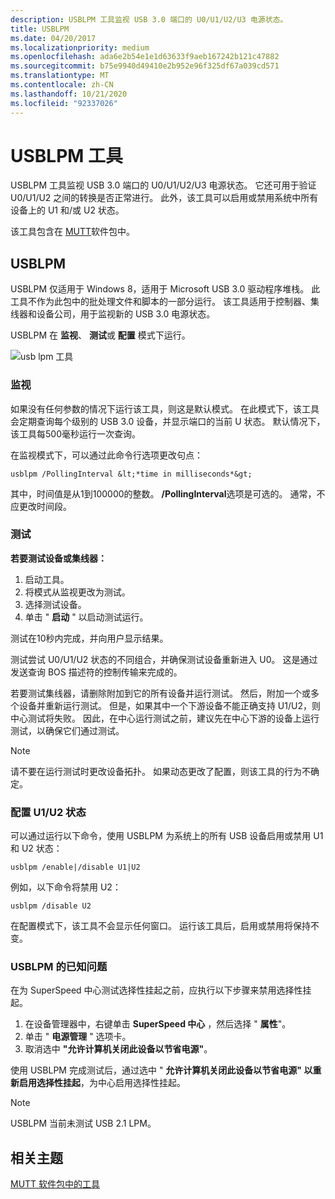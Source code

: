 ```yaml
---
description: USBLPM 工具监视 USB 3.0 端口的 U0/U1/U2/U3 电源状态。
title: USBLPM
ms.date: 04/20/2017
ms.localizationpriority: medium
ms.openlocfilehash: ada6e2b54e1e1d63633f9aeb167242b121c47882
ms.sourcegitcommit: b75e9940d49410e2b952e96f325df67a039cd571
ms.translationtype: MT
ms.contentlocale: zh-CN
ms.lasthandoff: 10/21/2020
ms.locfileid: "92337026"
---
```

# <a name="usblpm-tool"></a>USBLPM 工具

USBLPM 工具监视 USB 3.0 端口的 U0/U1/U2/U3 电源状态。 它还可用于验证 U0/U1/U2 之间的转换是否正常进行。 此外，该工具可以启用或禁用系统中所有设备上的 U1 和/或 U2 状态。

该工具包含在 [MUTT](./index.md)软件包中。

## <a name="usblpm"></a>USBLPM

USBLPM 仅适用于 Windows 8，适用于 Microsoft USB 3.0 驱动程序堆栈。 此工具不作为此包中的批处理文件和脚本的一部分运行。 该工具适用于控制器、集线器和设备公司，用于监视新的 USB 3.0 电源状态。

USBLPM 在 **监视**、 **测试**或 **配置** 模式下运行。

![usb lpm 工具](images/fig10-usb-lpm-tool.png)

### <a name="monitoring"></a>监视

如果没有任何参数的情况下运行该工具，则这是默认模式。 在此模式下，该工具会定期查询每个级别的 USB 3.0 设备，并显示端口的当前 U 状态。 默认情况下，该工具每500毫秒运行一次查询。

在监视模式下，可以通过此命令行选项更改句点：

```console
usblpm /PollingInterval &lt;*time in milliseconds*&gt;
```

其中，时间值是从1到100000的整数。 **/PollingInterval**选项是可选的。 通常，不应更改时间段。

### <a name="testing"></a>测试

**若要测试设备或集线器：**

1. 启动工具。
2. 将模式从监视更改为测试。
3. 选择测试设备。
4. 单击 " **启动** " 以启动测试运行。

测试在10秒内完成，并向用户显示结果。

测试尝试 U0/U1/U2 状态的不同组合，并确保测试设备重新进入 U0。 这是通过发送查询 BOS 描述符的控制传输来完成的。

若要测试集线器，请删除附加到它的所有设备并运行测试。 然后，附加一个或多个设备并重新运行测试。 但是，如果其中一个下游设备不能正确支持 U1/U2，则中心测试将失败。 因此，在中心运行测试之前，建议先在中心下游的设备上运行测试，以确保它们通过测试。

> [!NOTE]
>请不要在运行测试时更改设备拓扑。 如果动态更改了配置，则该工具的行为不确定。

### <a name="configuring-u1u2-states"></a>配置 U1/U2 状态

可以通过运行以下命令，使用 USBLPM 为系统上的所有 USB 设备启用或禁用 U1 和 U2 状态：

```console
usblpm /enable|/disable U1|U2
```

例如，以下命令将禁用 U2：

```console
usblpm /disable U2
```

在配置模式下，该工具不会显示任何窗口。 运行该工具后，启用或禁用将保持不变。

### <a name="known-issues-with-usblpm"></a>USBLPM 的已知问题

在为 SuperSpeed 中心测试选择性挂起之前，应执行以下步骤来禁用选择性挂起。

1. 在设备管理器中，右键单击 **SuperSpeed 中心** ，然后选择 " **属性**"。
2. 单击 " **电源管理** " 选项卡。
3. 取消选中 **"允许计算机关闭此设备以节省电源"**。

使用 USBLPM 完成测试后，通过选中 " **允许计算机关闭此设备以节省电源" 以重新启用选择性挂起**，为中心启用选择性挂起。

> [!NOTE]
> USBLPM 当前未测试 USB 2.1 LPM。

## <a name="related-topics"></a>相关主题

[MUTT 软件包中的工具](mutt-software-package.md)  




